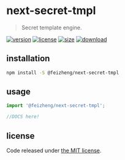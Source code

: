 # next-secret-tmpl
> Secret template engine.

[![version][version-image]][version-url]
[![license][license-image]][license-url]
[![size][size-image]][size-url]
[![download][download-image]][download-url]

## installation
```bash
npm install -S @feizheng/next-secret-tmpl
```

## usage
```js
import '@feizheng/next-secret-tmpl';

//DOCS here!
```

## license
Code released under [the MIT license](https://github.com/afeiship/next-secret-tmpl/blob/master/LICENSE.txt).

[version-image]: https://img.shields.io/npm/v/@feizheng/next-secret-tmpl
[version-url]: https://npmjs.org/package/@feizheng/next-secret-tmpl

[license-image]: https://img.shields.io/npm/l/@feizheng/next-secret-tmpl
[license-url]: https://github.com/afeiship/next-secret-tmpl/blob/master/LICENSE.txt

[size-image]: https://img.shields.io/bundlephobia/minzip/@feizheng/next-secret-tmpl
[size-url]: https://github.com/afeiship/next-secret-tmpl/blob/master/dist/next-secret-tmpl.min.js

[download-image]: https://img.shields.io/npm/dm/@feizheng/next-secret-tmpl
[download-url]: https://www.npmjs.com/package/@feizheng/next-secret-tmpl
